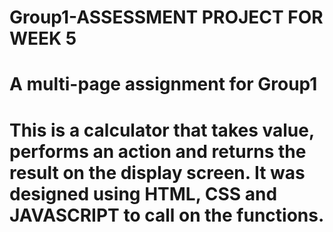 # Group1-ASSESSMENT PROJECT FOR WEEK 5
# A multi-page assignment for Group1
# This is a calculator that takes value, performs an action and returns the result on the display screen. It was designed using HTML, CSS and JAVASCRIPT to call on the functions.
